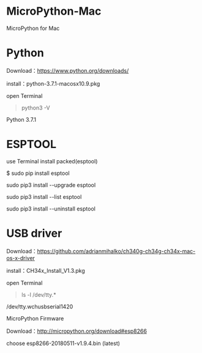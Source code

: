 # MicroPython-Mac
MicroPython for Mac

# Python
Download：https://www.python.org/downloads/

install：python-3.7.1-macosx10.9.pkg

open Terminal

> python3 -V

Python 3.7.1



# ESPTOOL
use Terminal install packed(esptool)

$ sudo pip install esptool


sudo pip3 install --upgrade esptool

sudo pip3 install --list esptool

sudo pip3 install --uninstall esptool


# USB driver
Download：https://github.com/adrianmihalko/ch340g-ch34g-ch34x-mac-os-x-driver

install：CH34x_Install_V1.3.pkg

open Terminal

>ls -l /dev/tty.*

/dev/tty.wchusbserial1420


MicroPython Firmware

Download：http://micropython.org/download#esp8266

choose esp8266-20180511-v1.9.4.bin (latest)


